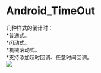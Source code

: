 # Android_TimeOut
几种样式的倒计时：<br/>
*普通式。<br/>
*闪动式。<br/>
*机械滚动式。<br/>
*支持添加超时回调、任意时间回调。<br/>
![](https://github.com/xuzhitaosanta/Android_TimeOut/blob/master/pic/timeoutdemo.gif)
